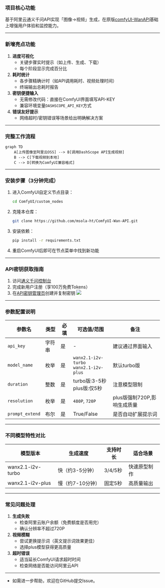 ### **项目核心功能**

基于阿里云通义千问API实现「图像→视频」生成，在原版[comfyUI-WanAPI](https://github.com/Brender1925/comfyUI-WanAPI)基础上增强用户体验和监控能力。

---

### **新增亮点功能**
1. **进度可视化**
   - 关键步骤实时提示（如上传、生成、下载）
   - 每个阶段显示完成百分比
2. **耗时统计**
   - 各步骤精确计时（如API调用耗时、视频处理时间）
   - 终端输出总耗时报告
3. **密钥便捷输入**
   - 无需修改代码：直接在ComfyUI界面填写API-KEY
   - 兼容环境变量`DASHSCOPE_API_KEY`方式
4. **错误友好提示**
   - 网络超时/密钥错误等场景给出明确解决方案

---

### **完整工作流程**
```mermaid
graph TD
    A[上传图像至阿里云OSS] --> B[调用DashScope API生成视频]
    B --> C[下载视频到本地]
    C --> D[转换为ComfyUI兼容格式]
```

---

### **安装步骤（3分钟完成）**
1. 进入ComfyUI自定义节点目录：
   ```bash
   cd ComfyUI/custom_nodes
   ```
2. 克隆本仓库：
   ```bash
   git clone https://github.com/msola-ht/ComfyUI-Wan-API.git
   ```
3. 安装依赖：
   ```bash
   pip install -r requirements.txt
   ```
4. 重启ComfyUI后即可在节点菜单中找到新功能

---

### **API密钥获取指南**
1. 访问[通义千问控制台](https://bailian.console.aliyun.com/#/home)
2. 完成新用户注册（享100万免费Tokens）
3. 在[API密钥管理页](https://bailian.console.aliyun.com/?tab=api#/api)创建并复制密钥
   ![](https://help-static-aliyun-doc.aliyuncs.com/assets/img/zh-CN/0240945471/p943033.png)

---

### **参数配置说明**
| 参数名          | 类型   | 必填 | 可选值/范围                               | 备注                        |
| --------------- | ------ | ---- | ----------------------------------------- | --------------------------- |
| `api_key`       | 字符串 | 是   | -                                         | 建议通过界面输入            |
| `model_name`    | 枚举   | 是   | `wanx2.1-i2v-turbo`<br>`wanx2.1-i2v-plus` | 默认turbo版                 |
| `duration`      | 整数   | 是   | turbo版:3-5秒<br>plus版:仅5秒             | 注意模型限制                |
| `resolution`    | 枚举   | 是   | `480P`, `720P`                            | plus版强制720P,影响生成质量 |
| `prompt_extend` | 布尔   | 是   | True/False                                | 是否自动扩展提示词          |

---

### **不同模型特性对比**
| 模型版本          | 生成速度         | 支持时长 | 适合场景     |
| ----------------- | ---------------- | -------- | ------------ |
| wanx2.1-i2v-turbo | 快（约3-5分钟）  | 3/4/5秒  | 快速原型制作 |
| wanx2.1-i2v-plus  | 慢（约7-10分钟） | 固定5秒  | 高质量输出   |

---

### **常见问题处理**

1. **生成失败**
   - 检查阿里云账户余额（免费额度是否用完）
   - 确认分辨率不超过720P
2. **视频模糊**
   - 尝试更换提示词（英文提示词效果更佳）
   - 选择plus模型获得更高质量
3. **超时错误**
   - 适当延长ComfyUI请求超时时间
   - 检查网络是否能访问阿里云API

---

- 如需进一步帮助，欢迎在GitHub提交Issue。
